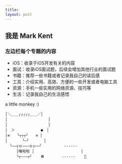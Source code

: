```yaml
---
title:  
layout: post
---
```


##  我是 Mark Kent

### 左边栏每个专题的内容

- iOS：收录于iOS开发有关的内容
- 面试：收录iOS面试题，后续会增加其他行业的面试题
- 书籍：推荐一些书籍或者记录我自己的读后感
- 工具：介绍实用、高效、方便的一些开发或者电脑工具
- 资源：手机一些实用的网络资源、技巧等
- 生活：记录我自己的生活感悟                                    


a little monkey :)                        
```                      
│＼＿＿╭╭╭╭╭＿＿／│     
│　　　　　　　　　　　│       
│　　　　　　　　　　　│  
│　＞　　　　　　　●　│  
│≡　　╰┬┬┬╯　　≡ │  
│　　　　╰—╯　　　　│              
  ╰——┬ｏ———ｏ┬——╯          ------       
　　　│噜啦啦 │                     |
　　　╰┬———┬╯    ⚽️        ------    🐜 
```











